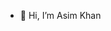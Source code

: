- 👋 Hi, I’m Asim Khan


<!---
Asim9115/Asim9115 is a ✨ special ✨ repository because its `README.md` (this file) appears on your GitHub profile.
You can click the Preview link to take a look at your changes.
--->
